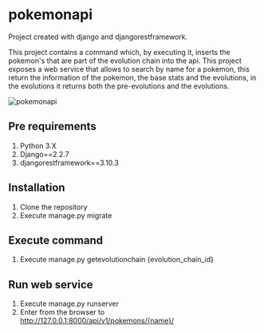 # pokemonapi

Project created with django and djangorestframework.

This project contains a command which, by executing it, inserts the pokemon's that are part of the evolution chain into the api.
This project exposes a web service that allows to search by name for a pokemon, this return the information of the pokemon, the base stats and the evolutions, in the evolutions it returns both the pre-evolutions and the evolutions.

![pokemonapi](../master/screenshot.PNG)

## Pre requirements
1. Python 3.X
2. Django==2.2.7
3. djangorestframework==3.10.3
 
## Installation
1. Clone the repository
2. Execute manage.py migrate

## Execute command
1. Execute manage.py getevolutionchain {evolution_chain_id}

## Run web service
1. Execute manage.py runserver
2. Enter from the browser to http://127.0.0.1:8000/api/v1/pokemons/{name}/
